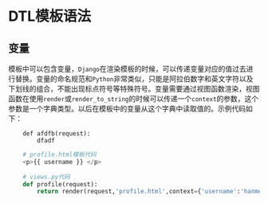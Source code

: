 # DTL模板语法

## 变量

模板中可以包含变量，`Django`在渲染模板的时候，可以传递变量对应的值过去进行替换。变量的命名规范和`Python`非常类似，只能是阿拉伯数字和英文字符以及下划线的组合，不能出现标点符号等特殊符号。变量需要通过视图函数渲染，视图函数在使用`render`或`render_to_string`的时候可以传递一个`context`的参数，这个参数是一个字典类型。以后在模板中的变量从这个字典中读取值的。示例代码如下：

```
    def afdfb(request):
        dfadf
```

```python
    # profile.html模板代码
    <p>{{ username }} </p>
    
    # views.py代码
    def profile(request):
        return render(request,'profile.html',context={'username':'hanmeimei'})
```